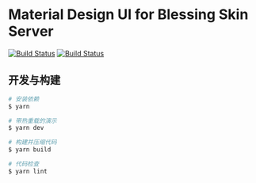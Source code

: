 # Material Design UI for Blessing Skin Server
[![Build Status](https://travis-ci.org/g-plane/md-ui-for-bs.svg?branch=master)](https://travis-ci.org/g-plane/md-ui-for-bs)
[![Build Status](https://circleci.com/gh/g-plane/md-ui-for-bs/tree/master.svg?style=shield)](https://circleci.com/gh/g-plane/md-ui-for-bs)

## 开发与构建

``` bash
# 安装依赖
$ yarn

# 带热重载的演示
$ yarn dev

# 构建并压缩代码
$ yarn build

# 代码检查
$ yarn lint
```
